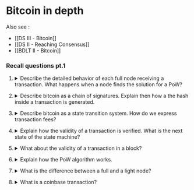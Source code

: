 # Bitcoin in depth

Also see :
- [[DS III - Bitcoin]]
- [[DS II - Reaching Consensus]]
- [[BDLT II - Bitcoin]]

### Recall questions pt.1

1. <details markdown=1><summary markdown="span"> Describe the detailed behavior of each full node receiving a transaction.  What happens when a node finds the solution for a PoW?</summary>
    
    \
    ![](../../static/BDT/bitd1.png)

</details>

2. <details markdown=1><summary markdown="span"> Describe bitcoin as a chain of signatures.  Explain then how a the hash inside a transaction is generated.</summary>
    
    \
    ![](../../static/BDT/bitd2.png)

	As it can be seen, a ==transaction can have multiple inputs and outputs.== This inputs are ==references to an output from previous transactions==, while the outputs are usually the ==sender and the redeemer==.

	We say it's a chain of signatures as ==each sender it's going to sign the transaction with the hash of a previous transaction and his private key== and this process is going to be repeated for each successive transaction.
    

</details>

3. <details markdown=1><summary markdown="span"> Describe bitcoin as a state transition system. How do we express transaction fees? </summary>
    
    \
	We can see the state of each node as follows:

	![](../../static/BDT/bitd3.png)

	Each node has a ==state defined by unspent transaction units. Every time a transaction is actually taking place, it replaces the existing transaction units with the new ones that were created==.

	Transaction ==fees== are expressed ==implicitly,== in the sense that they are computed as the ==difference between the value sent to the redeemer and the change sent back to the user who created the transaction==.
    

</details>


4. <details markdown=1><summary markdown="span"> Explain how the validity of a transaction is verified.  What is the next state of the state machine?</summary>
    
    \
	The transition applies if and only if all of the following apply:
	- for each input in the current state the UTXO is in the current state
	- the signature matches the owner of the UTXO
	- the sum of denominations of all input UTXOs is higher than or equal to the sum of denominations in the output

	![](../../static/BDT/bitd4.png)

</details>

5. <details markdown=1><summary markdown="span"> What about the validity of a transaction in a block?</summary>
    
    \
	We also check that ==the block timestamp is greater than the median timestamp of previous 11 blocks, and less than the network-adjusted time + 2 hours.==

</details>

6. <details markdown=1><summary markdown="span"> Explain how the PoW algorithm works. </summary>
    
    \
    The goal of the PoW of bitcoin ==is finding a hash for the current block s.t. it has a certain numbers of 0 in the prefix==. Once such hash is found, a node can the submit the block to the others (see question 1).

</details>


7. <details markdown=1><summary markdown="span"> What is the difference between a full and a light node? </summary>
    
    \
    A ==light node== only has to 
    - ==download block headers==
    - ==verify the PoW on such headers==
    - download only the ==branches with transactions relevant for them==
    
</details>

8. <details markdown=1><summary markdown="span"> What is a coinbase transaction? </summary>
    
    \
    A coinbase transaction is ==the first transaction of block, from the miner to itself==. it is a special transaction as it's signed by the miner for the miner!
    
</details>
